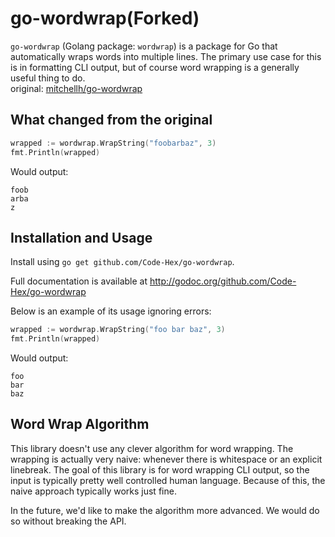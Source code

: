 # go-wordwrap(Forked)

`go-wordwrap` (Golang package: `wordwrap`) is a package for Go that
automatically wraps words into multiple lines. The primary use case for this
is in formatting CLI output, but of course word wrapping is a generally useful
thing to do.  
original: [mitchellh/go-wordwrap](https://github.com/mitchellh/go-wordwrap)
## What changed from the original

```go
wrapped := wordwrap.WrapString("foobarbaz", 3)
fmt.Println(wrapped)
```

Would output:

```
foob
arba
z
```
## Installation and Usage

Install using `go get github.com/Code-Hex/go-wordwrap`.

Full documentation is available at
http://godoc.org/github.com/Code-Hex/go-wordwrap

Below is an example of its usage ignoring errors:

```go
wrapped := wordwrap.WrapString("foo bar baz", 3)
fmt.Println(wrapped)
```

Would output:

```
foo
bar
baz
```

## Word Wrap Algorithm

This library doesn't use any clever algorithm for word wrapping. The wrapping
is actually very naive: whenever there is whitespace or an explicit linebreak.
The goal of this library is for word wrapping CLI output, so the input is
typically pretty well controlled human language. Because of this, the naive
approach typically works just fine.

In the future, we'd like to make the algorithm more advanced. We would do
so without breaking the API.
